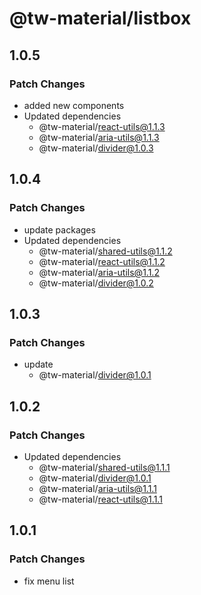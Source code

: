 # @tw-material/listbox

## 1.0.5

### Patch Changes

- added new components
- Updated dependencies
  - @tw-material/react-utils@1.1.3
  - @tw-material/aria-utils@1.1.3
  - @tw-material/divider@1.0.3

## 1.0.4

### Patch Changes

- update packages
- Updated dependencies
  - @tw-material/shared-utils@1.1.2
  - @tw-material/react-utils@1.1.2
  - @tw-material/aria-utils@1.1.2
  - @tw-material/divider@1.0.2

## 1.0.3

### Patch Changes

- update
  - @tw-material/divider@1.0.1

## 1.0.2

### Patch Changes

- Updated dependencies
  - @tw-material/shared-utils@1.1.1
  - @tw-material/divider@1.0.1
  - @tw-material/aria-utils@1.1.1
  - @tw-material/react-utils@1.1.1

## 1.0.1

### Patch Changes

- fix menu list

